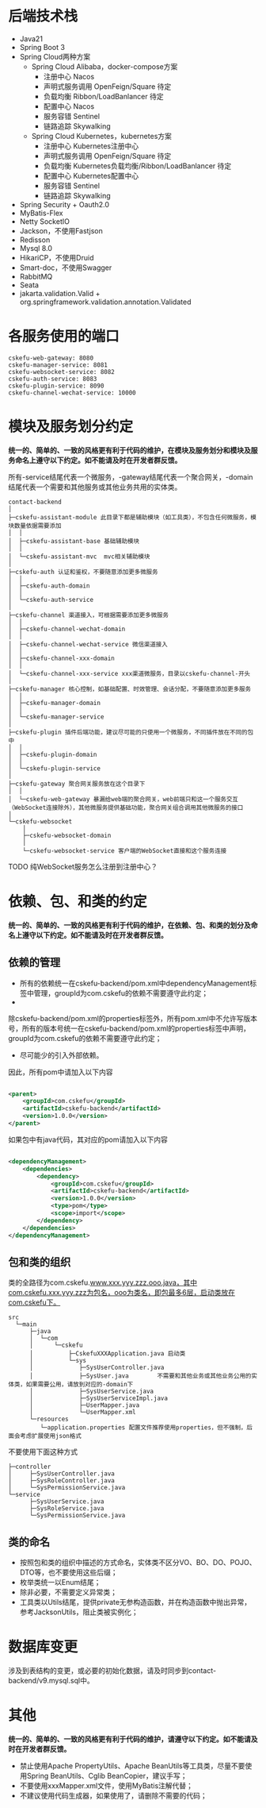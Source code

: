 # 后端技术栈

- Java21
- Spring Boot 3
- Spring Cloud两种方案
    - Spring Cloud Alibaba，docker-compose方案
        - 注册中心 Nacos
        - 声明式服务调用 OpenFeign/Square 待定
        - 负载均衡 Ribbon/LoadBanlancer 待定
        - 配置中心 Nacos
        - 服务容错 Sentinel
        - 链路追踪 Skywalking
    - Spring Cloud Kubernetes，kubernetes方案
        - 注册中心 Kubernetes注册中心
        - 声明式服务调用 OpenFeign/Square 待定
        - 负载均衡 Kubernetes负载均衡/Ribbon/LoadBanlancer 待定
        - 配置中心 Kubernetes配置中心
        - 服务容错 Sentinel
        - 链路追踪 Skywalking
- Spring Security + Oauth2.0
- MyBatis-Flex
- Netty SocketIO
- Jackson，不使用Fastjson
- Redisson
- Mysql 8.0
- HikariCP，不使用Druid
- Smart-doc，不使用Swagger
- RabbitMQ
- Seata
- jakarta.validation.Valid + org.springframework.validation.annotation.Validated

# 各服务使用的端口

```
cskefu-web-gateway: 8080
cskefu-manager-service: 8081
cskefu-websocket-service: 8082
cskefu-auth-service: 8083
cskefu-plugin-service: 8090
cskefu-channel-wechat-service: 10000
```

# 模块及服务划分约定

**统一的、简单的、一致的风格更有利于代码的维护，在模块及服务划分和模块及服务命名上遵守以下约定。如不能请及时在开发者群反馈。**

所有-service结尾代表一个微服务，-gateway结尾代表一个聚合网关，-domain结尾代表一个需要和其他服务或其他业务共用的实体类。

```
contact-backend
│
├─cskefu-assistant-module 此目录下都是辅助模块（如工具类），不包含任何微服务，模块数量依据需要添加
│  │
│  ├─cskefu-assistant-base 基础辅助模块
│  │
│  └─cskefu-assistant-mvc  mvc相关辅助模块
│
├─cskefu-auth 认证和鉴权，不要随意添加更多微服务
│  │
│  ├─cskefu-auth-domain
│  │
│  └─cskefu-auth-service
│
├─cskefu-channel 渠道接入，可根据需要添加更多微服务
│  │
│  ├─cskefu-channel-wechat-domain
│  │
│  ├─cskefu-channel-wechat-service 微信渠道接入
│  │
│  ├─cskefu-channel-xxx-domain
│  │
│  └─cskefu-channel-xxx-service xxx渠道微服务，目录以cskefu-channel-开头
│
├─cskefu-manager 核心控制，如基础配置、时效管理、会话分配，不要随意添加更多服务
│  │
│  ├─cskefu-manager-domain
│  │
│  └─cskefu-manager-service
│
├─cskefu-plugin 插件后端功能，建议尽可能的只使用一个微服务，不同插件放在不同的包中
│  │
│  ├─cskefu-plugin-domain
│  │
│  └─cskefu-plugin-service
│
├─cskefu-gateway 聚合网关服务放在这个目录下
│  │
│  └─cskefu-web-gateway 暴漏给web端的聚合网关，web前端只和这一个服务交互（WebSocket连接除外），其他微服务提供基础功能，聚合网关组合调用其他微服务的接口
│
└─cskefu-websocket
    │
    ├─cskefu-websocket-domain
    │
    └─cskefu-websocket-service 客户端的WebSocket直接和这个服务连接
```

TODO 纯WebSocket服务怎么注册到注册中心？

# 依赖、包、和类的约定

**统一的、简单的、一致的风格更有利于代码的维护，在依赖、包、和类的划分及命名上遵守以下约定。如不能请及时在开发者群反馈。**

## 依赖的管理

- 所有的依赖统一在cskefu-backend/pom.xml中dependencyManagement标签中管理，groupId为com.cskefu的依赖不需要遵守此约定；
-

除cskefu-backend/pom.xml的properties标签外，所有pom.xml中不允许写版本号，所有的版本号统一在cskefu-backend/pom.xml的properties标签中声明，groupId为com.cskefu的依赖不需要遵守此约定；

- 尽可能少的引入外部依赖。

因此，所有pom中请加入以下内容

```xml

<parent>
    <groupId>com.cskefu</groupId>
    <artifactId>cskefu-backend</artifactId>
    <version>1.0.0</version>
</parent>
```

如果包中有java代码，其对应的pom请加入以下内容

```xml

<dependencyManagement>
    <dependencies>
        <dependency>
            <groupId>com.cskefu</groupId>
            <artifactId>cskefu-backend</artifactId>
            <version>1.0.0</version>
            <type>pom</type>
            <scope>import</scope>
        </dependency>
    </dependencies>
</dependencyManagement>
```

## 包和类的组织

类的全路径为com.cskefu.www.xxx.yyy.zzz.ooo.java，其中com.cskefu.xxx.yyy.zzz为包名，ooo为类名，即包最多6层，启动类放在com.cskefu下。

```
src
  └─main
      ├─java
      │  └─com
      │      └─cskefu
      │          ├─CskefuXXXApplication.java 启动类
      │          └─sys
      │             ├─SysUserController.java
      │             ├─SysUser.java        不需要和其他业务或其他业务公用的实体类，如果需要公用，请放到对应的-domain下
      │             ├─SysUserService.java
      │             ├─SysUserServiceImpl.java
      │             ├─UserMapper.java
      │             └─UserMapper.xml
      └─resources
         └─application.properties 配置文件推荐使用properties，但不强制，后面会考虑扩展使用json格式
```

不要使用下面这种方式

```
├─controller
│     ├─SysUserController.java
│     ├─SysRoleController.java
│     └─SysPermissionService.java
└─service
      ├─SysUserService.java
      ├─SysRoleService.java
      └─SysPermissionService.java  
```

## 类的命名

- 按照包和类的组织中描述的方式命名，实体类不区分VO、BO、DO、POJO、DTO等，也不要使用这些后缀；
- 枚举类统一以Enum结尾；
- 除非必要，不需要定义异常类；
- 工具类以Utils结尾，提供private无参构造函数，并在构造函数中抛出异常，参考JacksonUtils，阻止类被实例化；

# 数据库变更

涉及到表结构的变更，或必要的初始化数据，请及时同步到contact-backend/v9.mysql.sql中。

# 其他

**统一的、简单的、一致的风格更有利于代码的维护，请遵守以下约定。如不能请及时在开发者群反馈。**

- 禁止使用Apache PropertyUtils、Apache BeanUtils等工具类，尽量不要使用Spring BeanUtils、Cglib BeanCopier，建议手写；
- 不要使用xxxMapper.xml文件，使用MyBatis注解代替；
- 不建议使用代码生成器，如果使用了，请删除不需要的代码；
